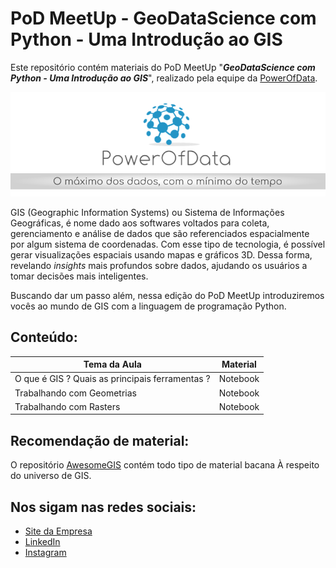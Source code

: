 # PoD MeetUp - GeoDataScience com Python - Uma Introdução ao GIS

Este repositório contém materiais do PoD MeetUp "**_GeoDataScience com Python - Uma Introdução ao GIS_**", realizado pela equipe da [PowerOfData](https://www.powerofdata.com.br/#fale-conosco).

![PoD Slogan](https://github.com/gusbruschi13/PoD_MeetUp_GIS_in_Python/blob/master/images/pod_slogan.png)

GIS (Geographic Information Systems) ou Sistema de Informações Geográficas, é nome dado aos softwares voltados para coleta, gerenciamento e análise de dados que são referenciados espacialmente por algum sistema de coordenadas. Com esse tipo de tecnologia, é possível gerar visualizações espaciais usando mapas e gráficos 3D. Dessa forma, revelando _insights_ mais profundos sobre dados, ajudando os usuários a tomar decisões mais inteligentes.

Buscando dar um passo além, nessa edição do PoD MeetUp introduziremos vocês ao mundo de GIS com a linguagem de programação Python.

## Conteúdo:

**Tema da Aula** | **Material**
------------ | -------------
O que é GIS ? Quais as principais ferramentas ? |Notebook
Trabalhando com Geometrias | Notebook
Trabalhando com Rasters | Notebook


## Recomendação de material:

O repositório [AwesomeGIS](https://https://github.com/sshuair/awesome-gis) contém todo tipo de material bacana À respeito do universo de GIS.


## Nos sigam nas redes sociais:

* [Site da Empresa](https://www.powerofdata.com.br/#fale-conosco)
* [LinkedIn](https://www.linkedin.com/company/powerofdata/)
* [Instagram](https://www.instagram.com/powerofdata/)

